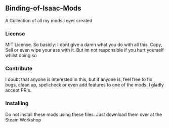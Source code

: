 ## Binding-of-Isaac-Mods
A Collection of all my mods i ever created

### License
MIT License. So basicly: I dont give a damn what you do with all this. Copy, Sell or even wipe your ass with it. But im not responsible if you hurt yourself whilst doing so 

### Contribute
I doubt that anyone is interested in this, but if anyone is, feel free to fix bugs, clean up, spellcheck or even add features to one of the mods.
I gladly accept PR's.

### Installing
Do not install these mods using these files. Just download them over at the Steam Workshop

